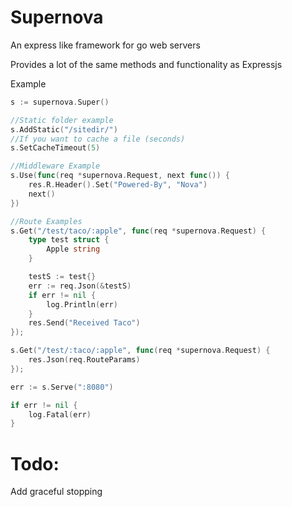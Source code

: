 # Supernova
An express like framework for go web servers

Provides a lot of the same methods and functionality as Expressjs

Example
```go
s := supernova.Super()

//Static folder example
s.AddStatic("/sitedir/")
//If you want to cache a file (seconds)
s.SetCacheTimeout(5)

//Middleware Example
s.Use(func(req *supernova.Request, next func()) {
    res.R.Header().Set("Powered-By", "Nova")
    next()
})

//Route Examples
s.Get("/test/taco/:apple", func(req *supernova.Request) {
    type test struct {
        Apple string
    }

    testS := test{}
    err := req.Json(&testS)
    if err != nil {
        log.Println(err)
    }
    res.Send("Received Taco")
});

s.Get("/test/:taco/:apple", func(req *supernova.Request) {
    res.Json(req.RouteParams)
});

err := s.Serve(":8080")

if err != nil {
    log.Fatal(err)
}
```
# Todo:
Add graceful stopping